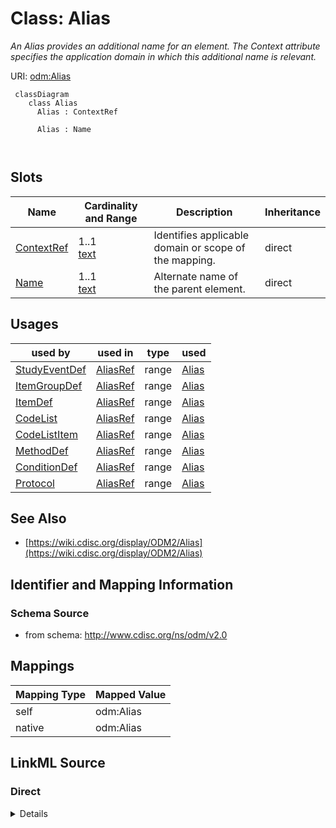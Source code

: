 # Class: Alias


_An Alias provides an additional name for an element. The Context attribute specifies the application domain in which this additional name is relevant._





URI: [odm:Alias](http://www.cdisc.org/ns/odm/v2.0/Alias)



```mermaid
 classDiagram
    class Alias
      Alias : ContextRef
        
      Alias : Name
        
      
```




<!-- no inheritance hierarchy -->


## Slots

| Name | Cardinality and Range | Description | Inheritance |
| ---  | --- | --- | --- |
| [ContextRef](ContextRef.md) | 1..1 <br/> [text](text.md) | Identifies applicable domain or scope of the mapping. | direct |
| [Name](Name.md) | 1..1 <br/> [text](text.md) | Alternate name of the parent element. | direct |





## Usages

| used by | used in | type | used |
| ---  | --- | --- | --- |
| [StudyEventDef](StudyEventDef.md) | [AliasRef](AliasRef.md) | range | [Alias](Alias.md) |
| [ItemGroupDef](ItemGroupDef.md) | [AliasRef](AliasRef.md) | range | [Alias](Alias.md) |
| [ItemDef](ItemDef.md) | [AliasRef](AliasRef.md) | range | [Alias](Alias.md) |
| [CodeList](CodeList.md) | [AliasRef](AliasRef.md) | range | [Alias](Alias.md) |
| [CodeListItem](CodeListItem.md) | [AliasRef](AliasRef.md) | range | [Alias](Alias.md) |
| [MethodDef](MethodDef.md) | [AliasRef](AliasRef.md) | range | [Alias](Alias.md) |
| [ConditionDef](ConditionDef.md) | [AliasRef](AliasRef.md) | range | [Alias](Alias.md) |
| [Protocol](Protocol.md) | [AliasRef](AliasRef.md) | range | [Alias](Alias.md) |






## See Also

* [https://wiki.cdisc.org/display/ODM2/Alias](https://wiki.cdisc.org/display/ODM2/Alias)

## Identifier and Mapping Information







### Schema Source


* from schema: http://www.cdisc.org/ns/odm/v2.0





## Mappings

| Mapping Type | Mapped Value |
| ---  | ---  |
| self | odm:Alias |
| native | odm:Alias |





## LinkML Source

<!-- TODO: investigate https://stackoverflow.com/questions/37606292/how-to-create-tabbed-code-blocks-in-mkdocs-or-sphinx -->

### Direct

<details>
```yaml
name: Alias
description: An Alias provides an additional name for an element. The Context attribute
  specifies the application domain in which this additional name is relevant.
from_schema: http://www.cdisc.org/ns/odm/v2.0
see_also:
- https://wiki.cdisc.org/display/ODM2/Alias
slots:
- ContextRef
- Name
slot_usage:
  ContextRef:
    name: ContextRef
    description: Identifies applicable domain or scope of the mapping.
    comments:
    - 'Required

      range:text

      Valid values may be defined by users or through schema extensions.'
    domain_of:
    - Alias
    - FormalExpression
    - ODMFileMetadata
    range: text
    required: true
  Name:
    name: Name
    description: Alternate name of the parent element.
    comments:
    - 'Required

      range:text

      Valid values are dependent on the Context attribute value.'
    domain_of:
    - Alias
    - MetaDataVersion
    - Standard
    - StudyEventGroupDef
    - StudyEventDef
    - ItemGroupDef
    - Class
    - SubClass
    - SourceItem
    - Resource
    - ItemDef
    - CodeList
    - MethodDef
    - Parameter
    - ReturnValue
    - ConditionDef
    - StudyObjective
    - StudyEndPoint
    - StudyTargetPopulation
    - StudyEstimand
    - Arm
    - Epoch
    - StudyTiming
    - TransitionTimingConstraint
    - AbsoluteTimingConstraint
    - RelativeTimingConstraint
    - DurationTimingConstraint
    - WorkflowDef
    - Transition
    - Branching
    - Criterion
    - ExceptionEvent
    - Organization
    - Location
    - Query
    range: text
    required: true
class_uri: odm:Alias

```
</details>

### Induced

<details>
```yaml
name: Alias
description: An Alias provides an additional name for an element. The Context attribute
  specifies the application domain in which this additional name is relevant.
from_schema: http://www.cdisc.org/ns/odm/v2.0
see_also:
- https://wiki.cdisc.org/display/ODM2/Alias
slot_usage:
  ContextRef:
    name: ContextRef
    description: Identifies applicable domain or scope of the mapping.
    comments:
    - 'Required

      range:text

      Valid values may be defined by users or through schema extensions.'
    domain_of:
    - Alias
    - FormalExpression
    - ODMFileMetadata
    range: text
    required: true
  Name:
    name: Name
    description: Alternate name of the parent element.
    comments:
    - 'Required

      range:text

      Valid values are dependent on the Context attribute value.'
    domain_of:
    - Alias
    - MetaDataVersion
    - Standard
    - StudyEventGroupDef
    - StudyEventDef
    - ItemGroupDef
    - Class
    - SubClass
    - SourceItem
    - Resource
    - ItemDef
    - CodeList
    - MethodDef
    - Parameter
    - ReturnValue
    - ConditionDef
    - StudyObjective
    - StudyEndPoint
    - StudyTargetPopulation
    - StudyEstimand
    - Arm
    - Epoch
    - StudyTiming
    - TransitionTimingConstraint
    - AbsoluteTimingConstraint
    - RelativeTimingConstraint
    - DurationTimingConstraint
    - WorkflowDef
    - Transition
    - Branching
    - Criterion
    - ExceptionEvent
    - Organization
    - Location
    - Query
    range: text
    required: true
attributes:
  ContextRef:
    name: ContextRef
    description: Identifies applicable domain or scope of the mapping.
    comments:
    - 'Required

      range:text

      Valid values may be defined by users or through schema extensions.'
    from_schema: http://www.cdisc.org/ns/odm/v2.0
    rank: 1000
    alias: ContextRef
    owner: Alias
    domain_of:
    - Alias
    - FormalExpression
    - ODMFileMetadata
    range: text
    required: true
  Name:
    name: Name
    description: Alternate name of the parent element.
    comments:
    - 'Required

      range:text

      Valid values are dependent on the Context attribute value.'
    from_schema: http://www.cdisc.org/ns/odm/v2.0
    rank: 1000
    alias: Name
    owner: Alias
    domain_of:
    - Alias
    - MetaDataVersion
    - Standard
    - StudyEventGroupDef
    - StudyEventDef
    - ItemGroupDef
    - Class
    - SubClass
    - SourceItem
    - Resource
    - ItemDef
    - CodeList
    - MethodDef
    - Parameter
    - ReturnValue
    - ConditionDef
    - StudyObjective
    - StudyEndPoint
    - StudyTargetPopulation
    - StudyEstimand
    - Arm
    - Epoch
    - StudyTiming
    - TransitionTimingConstraint
    - AbsoluteTimingConstraint
    - RelativeTimingConstraint
    - DurationTimingConstraint
    - WorkflowDef
    - Transition
    - Branching
    - Criterion
    - ExceptionEvent
    - Organization
    - Location
    - Query
    range: text
    required: true
class_uri: odm:Alias

```
</details>